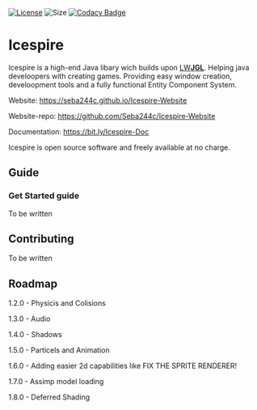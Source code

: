 [![License](https://img.shields.io/github/license/seba244c/icespire)](https://github.com/Seba244c/Icespire/blob/master/LICENSE.md)
![Size](https://img.shields.io/github/repo-size/Seba244c/Icespire)
[![Codacy Badge](https://api.codacy.com/project/badge/Grade/994f814af8c749d48d0ad49a797c71e7)](https://www.codacy.com/manual/Seba244c/Icespire?utm_source=github.com&amp;utm_medium=referral&amp;utm_content=Seba244c/Icespire&amp;utm_campaign=Badge_Grade)
# Icespire
Icespire is a high-end Java libary wich builds upon [LW**JGL**](https://www.lwjgl.org/). Helping java develoopers with creating games. Providing easy window creation, develoopment tools and a fully functional Entity Component System.

Website: <https://seba244c.github.io/Icespire-Website>

Website-repo: <https://github.com/Seba244c/Icespire-Website>

Documentation: <https://bit.ly/Icespire-Doc>

Icespire is open source software and freely available at no charge.

## Guide
### Get Started guide
To be written

## Contributing
To be written

## Roadmap
1.2.0 - Physicis and Colisions

1.3.0 - Audio

1.4.0 - Shadows

1.5.0 - Particels and Animation

1.6.0 - Adding easier 2d capabilities like FIX THE SPRITE RENDERER!

1.7.0 - Assimp model loading

1.8.0 - Deferred Shading
